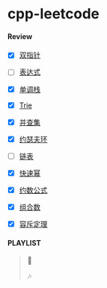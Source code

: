 # cpp-leetcode

#### Review
- [x] [双指针](/markdown/%E4%B8%93%E9%A2%98%20-%20%E5%8F%8C%E6%8C%87%E9%92%88.md)
- [ ] [表达式](/markdown/%E4%B8%93%E9%A2%98%20-%20%E8%A1%A8%E8%BE%BE%E5%BC%8F.md)
- [x] [单调栈](/markdown/%E4%B8%93%E9%A2%98%20-%20%E5%8D%95%E8%B0%83%E6%A0%88.md)
- [x] [Trie](/markdown/%E4%B8%93%E9%A2%98%20-%20Trie.md)
- [x] [并查集](/markdown/%E4%B8%93%E9%A2%98%20-%20%E5%B9%B6%E6%9F%A5%E9%9B%86.md)
- [x] [约瑟夫环](/markdown/LC1823.%20%E6%89%BE%E5%87%BA%E6%B8%B8%E6%88%8F%E7%9A%84%E8%8E%B7%E8%83%9C%E8%80%85.md)
- [ ] [链表](/markdown/%E4%B8%93%E9%A2%98%20-%20%E9%93%BE%E8%A1%A8.md)
- [x] [快速幂](/markdown/%E4%B8%93%E9%A2%98%20-%20math%20-%20%E5%BF%AB%E9%80%9F%E4%B9%98%20-%20%E5%BF%AB%E9%80%9F%E5%B9%82.md)
- [x] [约数公式](/acwing/Section%204/Acwing%20-%20%E7%BA%A6%E6%95%B0%E4%B8%A4%E4%B8%AA%E5%85%AC%E5%BC%8F.md)
- [x] [组合数](/acwing/Section%204/Acwing%20-%20%E7%BB%84%E5%90%88%E6%95%B0.md)
- [x] [容斥定理](/acwing/Section%204/Acwing%20-%20%E5%AE%B9%E6%96%A5%E5%8E%9F%E7%90%86.md)


#### PLAYLIST
> 🎵&nbsp;
>
> 🎶&nbsp;

